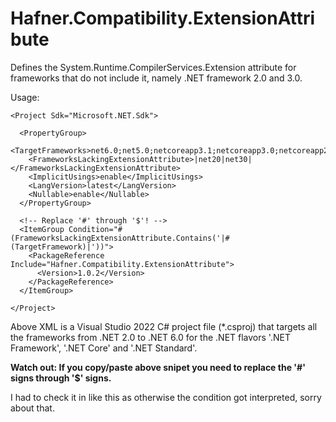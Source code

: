 # Hafner.Compatibility.ExtensionAttribute
Defines the System.Runtime.CompilerServices.Extension attribute for frameworks that do not include it, namely .NET framework 2.0 and 3.0.

Usage:

    <Project Sdk="Microsoft.NET.Sdk">

      <PropertyGroup>
        <TargetFrameworks>net6.0;net5.0;netcoreapp3.1;netcoreapp3.0;netcoreapp2.2;netcoreapp2.1;netcoreapp2.0;netcoreapp1.1;netcoreapp1.0;netstandard2.1;netstandard2.0;netstandard1.6;netstandard1.5;netstandard1.4;netstandard1.3;netstandard1.2;netstandard1.1;netstandard1.0;net48;net472;net471;net47;net462;net461;net46;net452;net451;net45;net403;net40;net35;net30;net20</TargetFrameworks>
        <FrameworksLackingExtensionAttribute>|net20|net30|</FrameworksLackingExtensionAttribute>
        <ImplicitUsings>enable</ImplicitUsings>
        <LangVersion>latest</LangVersion>
        <Nullable>enable</Nullable>
      </PropertyGroup>

      <!-- Replace '#' through '$'! -->
      <ItemGroup Condition="#(FrameworksLackingExtensionAttribute.Contains('|#(TargetFramework)|'))">
        <PackageReference Include="Hafner.Compatibility.ExtensionAttribute">
          <Version>1.0.2</Version>
        </PackageReference>
      </ItemGroup>

    </Project>

Above XML is a Visual Studio 2022 C# project file (*.csproj) that targets all the frameworks from .NET 2.0 to .NET 6.0 for the .NET flavors '.NET Framework', '.NET Core' and '.NET Standard'.

**Watch out: If you copy/paste above snipet you need to replace the '#' signs through '$' signs.**

I had to check it in like this as otherwise the condition got interpreted, sorry about that.